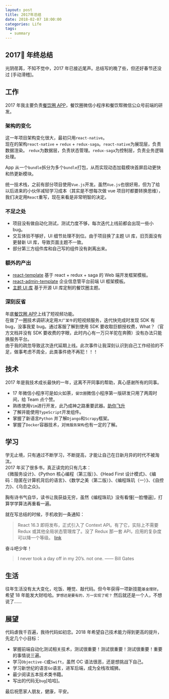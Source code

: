 ```yaml
---
layout: post
title: 2017年总结
date: 2018-02-07 18:00:00
categories: Life
tags:
  - summary
---
```


## 2017 年终总结

光阴荏苒，不知不觉中，2017 年已接近尾声。总结写的晚了些，但还好春节还没过 [手动滑稽]。

## 工作

2017 年我主要负责[餐饮圈 APP](https://www.cyqapp.com)，餐饮圈微信小程序和餐饮帮微信公众号前端的研发。

### 架构的变化

这一年项目架构变化很大，最初只用`react-native`。  
现在的架构`react-native` + `redux` + `redux-saga`。`react-native`为展现层，负责数据渲染。 `redux`为数据层，负责状态管理。`redux-saga`为控制层，负责业务逻辑处理。

App 从一个`bundle`拆分为多个`bundle`打包，从而实现动态加载模块首屏启动更快和热更新模块。

<!--more-->

统一技术栈，之前有部分项目使用`Vue.js`开发。虽然`Vue.js`也很好用，但为了给以后进来的小伙伴减轻学习成本（其实是不想每次做 vue 项目时都要转换思维），我们决定用`React`重写，现在来看是非常明智的决定。

### 不足之处

- 项目没有做自动化测试，测试力度不够，每次迭代上线前都会出现一些小 bug。
- 交互体验不够好，UI 细节处理不到位。由于项目换了主题 UI 库，旧页面没有更替新 UI 库，导致页面主题不一致。
- 部分第三方组件库和自己写的组件没有剥离出来。

### 额外的产出

- [react-template](https://github.com/xinlc/react-template) 基于 react + redux + saga 的 Web 端开发框架模板。
- [react-admin-template](https://github.com/xinlc/react-admin-template) 企业信息管平台前端 UI 框架模板。
- [主题 UI 库](https://github.com/can-yin-quan/antd-mobile-cyq) 基于开源 UI 库定制的餐饮圈主题。

### 深刻反省

年底[餐饮圈 APP](https://www.cyqapp.com)上线了短视频功能。  
在做了一圈技术调研决定用`大厂某牛`的短视频服务，迭代快完成时发现 SDK 有 bug，没事我爱 bug。通过客服了解到使用 SDK 要收取巨额授权费，What？（官方文档并没有 SDK 要收费的字眼，此时内心有一万只羊驼在奔腾）没有办法只能换服务平台。  
由于我的疏忽导致这次迭代延期上线。此次事件让我深刻认识到自己工作经验的不足，做事考虑不周全，此类事件绝不再犯！！！

## 技术

2017 年是我技术成长最快的一年，这离不开同事的帮助，真心感谢所有的同事。

- 17 年微信小程序可是如火如荼，`餐饮圈`微信小程序第一版研发只用了两周时间，给 Team 点个赞。
- 熟练使用`Vim`进行开发，此乃成神之路重要武器。[助你飞升](https://xinlc.github.io/2017/03/12/tools/vim/#vim%E7%90%86%E8%A7%A3)
- 了解并能使用`TypeScript`开发组件。
- 掌握了新语言`Python` 并了解`Django`和`Scrapy`框架。
- 掌握了`Docker`容器技术，对`微服务架构`也有一定的了解。

## 学习

学无止境，只有通过不断学习，不断提高，才能让自己在日新月异的时代不被淘汰。  
2017 年买了很多书，真正读完的只有几本：  
《微服务设计》、《Python 核心编程（第三版）》、《Head First 设计模式》、《编码：隐匿在计算机背后的语言》、《数学之美（第二版）》、《编程珠玑（一）》、《自控力》、《乌合之众》。

胸有诗书气自华，读书让我获益无穷，虽然《编程珠玑》没有看懂[一脸懵逼]，打算学学算法再重看一遍。

就在写总结的时候，手机收到一条通知：

> React 16.3 即将发布，正式引入了 Context API。有了它，实际上不需要 Redux 或其他全局状态管理库了。没了 Redux 那一套 API，应用的复杂度可以降一个等级。
> [link](https://medium.com/@baphemot/whats-new-in-react-16-3-d2c9b7b6193b)

奋斗吧少年！

> I never took a day off in my 20’s. not one. —— Bill Gates

## 生活

往年生活没有太大变化，吃饭、睡觉、敲代码。但今年获得一项新技能`基金理财`，希望 18 年能发大财哈哈。`梦想还是要有的，万一实现了呢？` 然后就还是一个人，不想说了……

## 展望

代码虐我千百遍，我待代码如初恋。2018 年希望自己技术能力得到更高的提升，先定几个小目标：

- 掌握前端自动化测试相关技术，测试很重要！测试很重要！测试很重要！重要的事情说三遍。
- 学习`Objective-C`或`Swift`，虽然 OC 语法很恶，还是想挑战下自己。
- 学习新世纪的语言`Go`语言，进军后端，成为全栈攻城狮。
- 最少阅读五本技术类书籍。
- 写出的代码无`bug`[哈哈]。

最后祝愿家人朋友，健康，平安。
